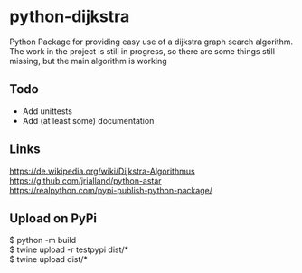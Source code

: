 # python-dijkstra

Python Package for providing easy use of a dijkstra graph search algorithm. <br>
The work in the project is still in progress, so there are some things still missing, but the main algorithm is working

## Todo
- Add unittests
- Add (at least some) documentation

## Links
https://de.wikipedia.org/wiki/Dijkstra-Algorithmus <br>
https://github.com/jrialland/python-astar <br>
https://realpython.com/pypi-publish-python-package/

## Upload on PyPi
$ python -m build <br>
$ twine upload -r testpypi dist/* <br>
$ twine upload dist/*